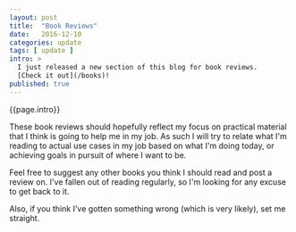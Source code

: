 ```yaml
---
layout: post
title:  "Book Reviews"
date:   2016-12-10
categories: update
tags: [ update ]
intro: >
  I just released a new section of this blog for book reviews.
  [Check it out](/books)!
published: true
---
```

{{page.intro}}

These book reviews should hopefully reflect my focus on practical material that I think is going to help me in my job. As such I will try to relate what I'm reading to actual use cases in my job based on what I'm doing today, or achieving goals in pursuit of where I want to be.

Feel free to suggest any other books you think I should read and post a review on. I've fallen out of reading regularly, so I'm looking for any excuse to get back to it.

Also, if you think I've gotten something wrong (which is very likely), set me straight.
